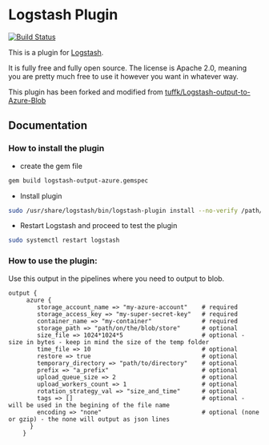 # Logstash Plugin
[![Build Status](https://travis-ci.org/paulpc/Logstash-output-to-Azure-Blob.svg?branch=master)](https://travis-ci.org/paulpc/Logstash-output-to-Azure-Blob)

This is a plugin for [Logstash](https://github.com/elastic/logstash).

It is fully free and fully open source. The license is Apache 2.0, meaning you are pretty much free to use it however you want in whatever way.

This plugin has been forked and modified from [tuffk/Logstash-output-to-Azure-Blob](https://github.com/tuffk/Logstash-output-to-Azure-Blob)
## Documentation

### How to install the plugin
- create the gem file
```sh
gem build logstash-output-azure.gemspec
```
- Install plugin
```sh
sudo /usr/share/logstash/bin/logstash-plugin install --no-verify /path/to/gem/file/logstash-output-azure-[version].gem
```
- Restart Logstash and proceed to test the plugin
```sh
sudo systemctl restart logstash
```
### How to use the plugin:
Use this output in the pipelines where you need to output to blob. 
```
output {
     azure {
        storage_account_name => "my-azure-account"    # required
        storage_access_key => "my-super-secret-key"   # required
        container_name => "my-container"              # required
        storage_path => "path/on/the/blob/store"      # optional
        size_file => 1024*1024*5                      # optional - size in bytes - keep in mind the size of the temp folder
        time_file => 10                               # optional
        restore => true                               # optional
        temporary_directory => "path/to/directory"    # optional 
        prefix => "a_prefix"                          # optional
        upload_queue_size => 2                        # optional
        upload_workers_count => 1                     # optional
        rotation_strategy_val => "size_and_time"      # optional
        tags => []                                    # optional - will be used in the begining of the file name
        encoding => "none"                            # optional (none or gzip) - the none will output as json lines
      }
    }
```